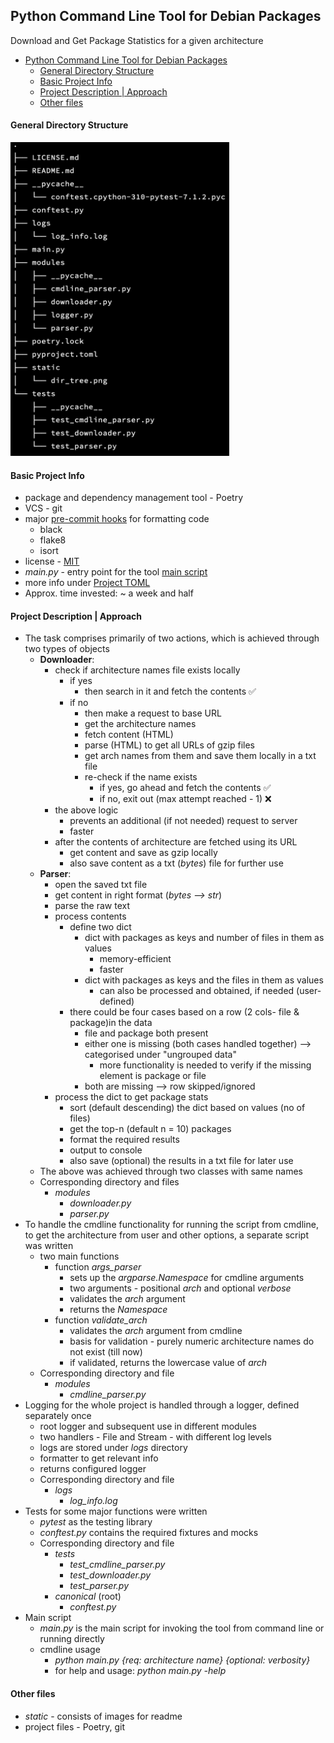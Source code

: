 ## Python Command Line Tool for Debian Packages

Download and Get Package Statistics for a given architecture

<!-- TOC -->

* [Python Command Line Tool for Debian Packages](#python-command-line-tool-for-debian-packages)
    * [General Directory Structure](#general-directory-structure)
    * [Basic Project Info](#basic-project-info)
    * [Project Description | Approach](#project-description--approach)
    * [Other files](#other-files)

<!-- TOC -->

#### General Directory Structure

<img src="./static/dir_tree.png" width="350" alt="project directory structure"/>

#### Basic Project Info

- package and dependency management tool - Poetry
- VCS - git
- major [pre-commit hooks](./.pre-commit-config.yaml) for formatting code
    - black
    - flake8
    - isort
- license - [MIT](./LICENSE.md)
- *main.py* - entry point for the tool [main script](./main.py)
- more info under [Project TOML](./pyproject.toml)
- Approx. time invested: ~ a week and half

#### Project Description | Approach

- The task comprises primarily of two actions, which is achieved through two types of objects
    - **Downloader**:
        - check if architecture names file exists locally
            - if yes
                - then search in it and fetch the contents ✅
            - if no
                - then make a request to base URL
                - get the architecture names
                - fetch content (HTML)
                - parse (HTML) to get all URLs of gzip files
                - get arch names from them and save them locally in a txt file
                - re-check if the name exists
                    - if yes, go ahead and fetch the contents ✅
                    - if no, exit out (max attempt reached - 1) ❌
        - the above logic
            - prevents an additional (if not needed) request to server
            - faster
        - after the contents of architecture are fetched using its URL
            - get content and save as gzip locally
            - also save content as a txt (*bytes*) file for further use
    - **Parser**:
        - open the saved txt file
        - get content in right format (*bytes --> str*)
        - parse the raw text
        - process contents
            - define two dict
                - dict with packages as keys and number of files in them as values
                    - memory-efficient
                    - faster
                - dict with packages as keys and the files in them as values
                    - can also be processed and obtained, if needed (user-defined)
            - there could be four cases based on a row (2 cols- file & package)in the data
                - file and package both present
                - either one is missing (both cases handled together) --> categorised under "ungrouped data"
                    - more functionality is needed to verify if the missing element is package or file
                - both are missing --> row skipped/ignored
        - process the dict to get package stats
            - sort (default descending) the dict based on values (no of files)
            - get the top-n (default n = 10) packages
            - format the required results
            - output to console
            - also save (optional) the results in a txt file for later use
    - The above was achieved through two classes with same names
    - Corresponding directory and files
        - *modules*
            - *downloader.py*
            - *parser.py*
- To handle the cmdline functionality for running the script from cmdline, to get the architecture from user and other
  options, a separate script was written
    - two main functions
        - function *args_parser*
            - sets up the *argparse.Namespace* for cmdline arguments
            - two arguments - positional *arch* and optional *verbose*
            - validates the *arch* argument
            - returns the *Namespace*
        - function *validate_arch*
            - validates the *arch* argument from cmdline
            - basis for validation - purely numeric architecture names do not exist (till now)
            - if validated, returns the lowercase value of *arch*
    - Corresponding directory and file
        - *modules*
            - *cmdline_parser.py*
- Logging for the whole project is handled through a logger, defined separately once
    - root logger and subsequent use in different modules
    - two handlers - File and Stream - with different log levels
    - logs are stored under *logs* directory
    - formatter to get relevant info
    - returns configured logger
    - Corresponding directory and file
        - *logs*
            - *log_info.log*
- Tests for some major functions were written
    - *pytest* as the testing library
    - *conftest.py* contains the required fixtures and mocks
    - Corresponding directory and file
        - *tests*
            - *test_cmdline_parser.py*
            - *test_downloader.py*
            - *test_parser.py*
        - *canonical* (root)
            - *conftest.py*
- Main script
    - *main.py* is the main script for invoking the tool from command line or running directly
    - cmdline usage
        - *python main.py {req: architecture name} {optional: verbosity}*
        - for help and usage: *python main.py -help*

#### Other files

- *static* - consists of images for readme
- project files - Poetry, git
